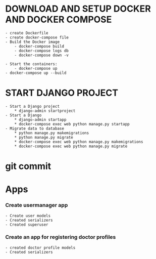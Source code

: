 # DOWNLOAD AND SETUP DOCKER AND DOCKER COMPOSE
    - create Dockerfile
    - create docker-compose file
    - Build the Docker image
        - docker-compose build
        - docker-compose logs db
        - docker-compose down -v

    - Start the containers:
        - docker-compose up
    - docker-compose up --build

# START DJANGO PROJECT
    - Start a Django project
        * django-admin startproject
    - Start a Django
        * django-admin startapp
        * docker-compose exec web python manage.py startapp
    - Migrate data to database
        * python manage.py makemigrations
        * python manage.py migrate
        * docker-compose exec web python manage.py makemigrations
        * docker-compose exec web python manage.py migrate

# git commit

# Apps
### Create usermanager app
    - Create user models
    - Created serializers
    - Created superuser

### Create an app for registering doctor profiles
    - created doctor profile models
    - Created serializers